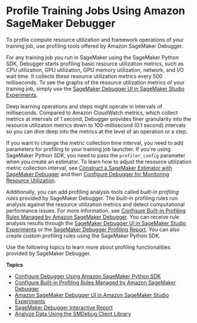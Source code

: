 # Profile Training Jobs Using Amazon SageMaker Debugger<a name="debugger-profile-training-jobs"></a>

To profile compute resource utilization and framework operations of your training job, use profiling tools offered by Amazon SageMaker Debugger\. 

For any training job you run in SageMaker using the SageMaker Python SDK, Debugger starts profiling basic resource utilization metrics, such as CPU utilization, GPU utilization, GPU memory utilization, network, and I/O wait time\. It collects these resource utilization metrics every 500 milliseconds\. To see the graphs of the resource utilization metrics of your training job, simply use the [SageMaker Debugger UI in SageMaker Studio Experiments](https://docs.aws.amazon.com/sagemaker/latest/dg/debugger-on-studio.html)\.

Deep learning operations and steps might operate in intervals of milliseconds\. Compared to Amazon CloudWatch metrics, which collect metrics at intervals of 1 second, Debugger provides finer granularity into the resource utilization metrics down to 100\-millisecond \(0\.1 second\) intervals so you can dive deep into the metrics at the level of an operation or a step\. 

If you want to change the metric collection time interval, you need to add parameters for profiling to your training job launcher\. If you're using SageMaker Python SDK, you need to pass the `profiler_config` parameter when you create an estimator\. To learn how to adjust the resource utilization metric collection interval, see [Construct a SageMaker Estimator with SageMaker Debugger](debugger-configuration-for-profiling.md#debugger-configuration-structure-profiler) and then [Configure Debugger for Monitoring Resource Utilization](debugger-configure-system-monitoring.md)\.

Additionally, you can add profiling analysis tools called *built\-in profiling rules* provided by SageMaker Debugger\. The built\-in profiling rules run analysis against the resource utilization metrics and detect computational performance issues\. For more information, see [Configure Built\-in Profiling Rules Managed by Amazon SageMaker Debugger](use-debugger-built-in-profiler-rules.md)\. You can receive rule analysis results through the [SageMaker Debugger UI in SageMaker Studio Experiments](https://docs.aws.amazon.com/sagemaker/latest/dg/debugger-on-studio.html) or the [SageMaker Debugger Profiling Report](http://dev-dsk-cmiyoung-2a-c844f850.us-west-2.amazon.com/sagemaker/AWSIronmanApiDoc/alpha/cmiyoung-tornasole/latest/dg/debugger-profiling-report.html)\. You can also create custom profiling rules using the SageMaker Python SDK\. 

Use the following topics to learn more about profiling functionalities provided by SageMaker Debugger\.

**Topics**
+ [Configure Debugger Using Amazon SageMaker Python SDK](debugger-configuration-for-profiling.md)
+ [Configure Built\-in Profiling Rules Managed by Amazon SageMaker Debugger](use-debugger-built-in-profiler-rules.md)
+ [Amazon SageMaker Debugger UI in Amazon SageMaker Studio Experiments](debugger-on-studio.md)
+ [SageMaker Debugger Interactive Report](debugger-report.md)
+ [Analyze Data Using the SMDebug Client Library](debugger-analyze-data.md)